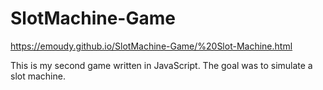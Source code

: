 SlotMachine-Game
================
https://emoudy.github.io/SlotMachine-Game/%20Slot-Machine.html

This is my second game written in JavaScript.  The goal was to simulate a slot machine.
